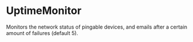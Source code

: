 # UptimeMonitor
Monitors the network status of pingable devices, and emails after a certain amount of failures (default 5).
